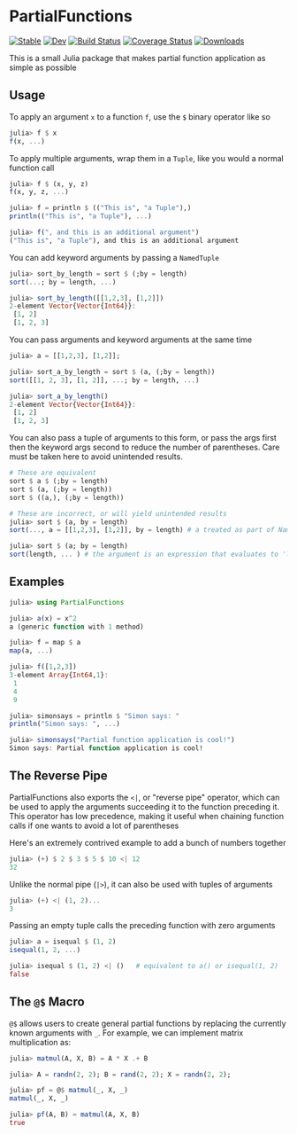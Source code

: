# PartialFunctions

[![Stable](https://img.shields.io/badge/docs-stable-blue.svg)](https://archermarx.github.io/PartialFunctions.jl/stable)
[![Dev](https://img.shields.io/badge/docs-dev-blue.svg)](https://archermarx.github.io/PartialFunctions.jl/dev)
[![Build Status](https://travis-ci.com/archermarx/PartialFunctions.jl.svg?branch=master)](https://travis-ci.com/archermarx/PartialFunctions.jl)
[![Coverage Status](https://coveralls.io/repos/github/archermarx/PartialFunctions.jl/badge.png?branch=master)](https://coveralls.io/github/archermarx/PartialFunctions.jl?branch=master)
[![Downloads](https://shields.io/endpoint?url=https://pkgs.genieframework.com/api/v1/badge/PartialFunctions)](https://pkgs.genieframework.com?packages=PartialFunctions)

This is a small Julia package that makes partial function application as simple as possible

## Usage

To apply an argument `x` to a function `f`, use the `$` binary operator like so

```julia
julia> f $ x
f(x, ...)
```

To apply multiple arguments, wrap them in a `Tuple`, like you would a normal function call
```julia
julia> f $ (x, y, z)
f(x, y, z, ...)
```

```julia
julia> f = println $ (("This is", "a Tuple"),)
println(("This is", "a Tuple"), ...)

julia> f(", and this is an additional argument")
("This is", "a Tuple"), and this is an additional argument
```

You can add keyword arguments by passing a `NamedTuple`
```julia
julia> sort_by_length = sort $ (;by = length)
sort(...; by = length, ...)

julia> sort_by_length([[1,2,3], [1,2]])
2-element Vector{Vector{Int64}}:
 [1, 2]
 [1, 2, 3]
```

You can pass arguments and keyword arguments at the same time
```julia
julia> a = [[1,2,3], [1,2]];

julia> sort_a_by_length = sort $ (a, (;by = length))
sort([[1, 2, 3], [1, 2]], ...; by = length, ...)

julia> sort_a_by_length()
2-element Vector{Vector{Int64}}:
 [1, 2]
 [1, 2, 3]
```

You can also pass a tuple of arguments to this form, or pass the args first then the keyword args second to reduce the number of parentheses. Care must be taken here to avoid unintended results. 

```julia
# These are equivalent
sort $ a $ (;by = length)
sort $ (a, (;by = length))
sort $ ((a,), (;by = length))

# These are incorrect, or will yield unintended results
julia> sort $ (a, by = length)
sort(..., a = [[1,2,3], [1,2]], by = length) # a treated as part of NamedTuple

julia> sort $ (a; by = length)
sort(length, ... ) # the argument is an expression that evaluates to 'length'
```

## Examples

```julia
julia> using PartialFunctions

julia> a(x) = x^2
a (generic function with 1 method)

julia> f = map $ a
map(a, ...)

julia> f([1,2,3])
3-element Array{Int64,1}:
 1
 4
 9
```
 
```julia
julia> simonsays = println $ "Simon says: "
println("Simon says: ", ...)

julia> simonsays("Partial function application is cool!")
Simon says: Partial function application is cool!
```

## The Reverse Pipe

PartialFunctions also exports the `<|`, or "reverse pipe" operator, which can be used to apply the arguments succeeding it to the function preceding it. This operator has low precedence, making it useful when chaining function calls if one wants to avoid a lot of parentheses

Here's an extremely contrived example to add a bunch of numbers together
```julia
julia> (+) $ 2 $ 3 $ 5 $ 10 <| 12
32
```

Unlike the normal pipe (`|>`), it can also be used with tuples of arguments
```julia
julia> (+) <| (1, 2)...
3
```

Passing an empty tuple calls the preceding function with zero arguments
```julia
julia> a = isequal $ (1, 2)
isequal(1, 2, ...)

julia> isequal $ (1, 2) <| ()   # equivalent to a() or isequal(1, 2)
false
```

## The `@$` Macro

`@$` allows users to create general partial functions by replacing the currently known
arguments with `_`. For example, we can implement matrix multiplication as:

```julia
julia> matmul(A, X, B) = A * X .+ B

julia> A = randn(2, 2); B = rand(2, 2); X = randn(2, 2);

julia> pf = @$ matmul(_, X, _)
matmul(_, X, _)

julia> pf(A, B) ≈ matmul(A, X, B)
true
```

